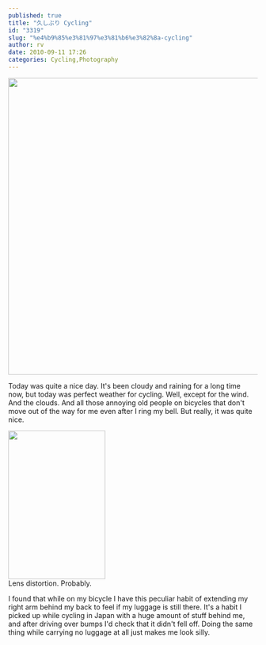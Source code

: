 ```yaml
---
published: true
title: "久しぶり Cycling"
id: "3319"
slug: "%e4%b9%85%e3%81%97%e3%81%b6%e3%82%8a-cycling"
author: rv
date: 2010-09-11 17:26
categories: Cycling,Photography
---
```

<a href="https://s3.amazonaws.com/cfwblog/uploads/2010/09/img_7967ps_2048.jpg"><img class="aligncenter size-full wp-image-3321" title="IMG_7967PS_900" src="https://s3.amazonaws.com/cfwblog/uploads/2010/09/img_7967ps_900.jpg" alt="" width="900" height="600" /></a>

Today was quite a nice day. It's been cloudy and raining for a long time now, but today was perfect weather for cycling. Well, except for the wind. And the clouds. And all those annoying old people on bicycles that don't move out of the way for me even after I ring my bell. But really, it was quite nice.

<div class="caption">
<a href="https://s3.amazonaws.com/cfwblog/uploads/2010/09/crooked.jpg"><img class="size-medium wp-image-3322" title="Crooked" src="https://s3.amazonaws.com/cfwblog/uploads/2010/09/crooked.jpg?w=196" alt="" width="196" height="300" /></a>
<div class="caption-text">Lens distortion. Probably. </div>
</div>

I found that while on my bicycle I have this peculiar habit of extending my right arm behind my back to feel if my luggage is still there. It's a habit I picked up while cycling in Japan with a huge amount of stuff behind me, and after driving over bumps I'd check that it didn't fell off. Doing the same thing while carrying no luggage at all just makes me look silly.